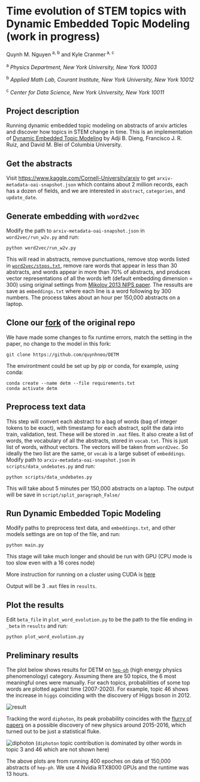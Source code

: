 # Time evolution of STEM topics with Dynamic Embedded Topic Modeling (work in progress)
Quynh M. Nguyen<sup> a, b</sup> and Kyle Cranmer<sup> a, c</sup>

<sup> a</sup> _Physics Department, New York University, New York 10003_

<sup> b</sup> _Applied Math Lab, Courant Institute, New York University, New York 10012_

<sup> c</sup> _Center for Data Science, New York University, New York 10011_

## Project description
Running dynamic embedded topic modeling on abstracts of arxiv articles and discover how topics in STEM change in time. This is an implementation of [Dynamic Embedded Topic Modeling](https://github.com/adjidieng/DETM) by Adji B. Dieng, Francisco J. R. Ruiz, and David M. Blei of Columbia University. 

## Get the abstracts 
Visit https://www.kaggle.com/Cornell-University/arxiv to get `arxiv-metadata-oai-snapshot.json` which contains about 2 million records, each has a dozen of fields, and we are interested in `abstract`, `categories`, and `update_date`.

## Generate embedding with `word2vec` 
Modify the path to `arxiv-metadata-oai-snapshot.json` in `word2vec/run_w2v.py` and run:
  
```
python word2vec/run_w2v.py
```

This will read in abstracts, remove punctuations, remove stop words listed in [`word2vec/stops.txt`](https://github.com/quynhneo/detm-arxiv/blob/master/word2vec/stops.txt), remove rare words that appear in less than 30 abstracts, and words appear in more than 70% of abstracts, and produces vector representations of all the words left (default embedding dimension = 300) using original settings from [Mikolov 2013 NIPS paper](https://arxiv.org/pdf/1310.4546.pdf). The ressults are save as `embeddings.txt` where each line is a word following by 300 numbers. The process takes about an hour per 150,000 abstracts on a laptop. 

## Clone our [fork](https://github.com/quynhneo/DETM) of the original repo
We have made some changes to fix runtime errors, match the setting in the paper, no change to the model in this fork:
```
git clone https://github.com/quynhneo/DETM
```
The environtment could be set up by pip or conda, for example, using conda:
```
conda create --name detm --file requirements.txt 
conda activate detm
```

## Preprocess text data 
This step will convert each abstract to a bag of words (bag of integer tokens to be exact), with timestamp for each abstract, split the data into train, validation, test. These will be stored in `.mat` files. It also create a list of words, the vocabulary of all the abstracts, stored in `vocab.txt`. This is just list of words, without vectors. The vectors will be taken from `word2vec`. So ideally the two list are the same, or `vocab` is a large subset of `embeddings`.
Modify  path to  `arxiv-metadata-oai-snapshot.json` in `scripts/data_undebates.py` and run:
```
python scripts/data_undebates.py
```
This will take about 5 minutes per 150,000 abstracts on a laptop. The output will be save in `script/split_paragraph_False/`
## Run Dynamic Embedded Topic Modeling 
Modify paths to preprocess text data, and `embeddings.txt`, and other models settings are on top of the file, and run:

```
python main.py
``` 
 This stage will take much longer and should be run with GPU (CPU mode is too slow even with a 16 cores node)

More instruction for running on a cluster using CUDA is [here](https://github.com/quynhneo/detm-arxiv/blob/master/docs/singularity_slurm.md)

Output will be 3 `.mat` files in `results`. 
## Plot the results
Edit `beta_file` in `plot_word_evolution.py` to be the path to the file ending in `_beta` in `results` and run:
```
python plot_word_evolution.py 
```


## Preliminary results
The plot below shows results for DETM on [`hep-ph`](https://arxiv.org/archive/hep-ph) (high energy physics phenomenology) category. Assuming there are 50 topics, the 6 most meaningful ones were  manually. For each topics, probabilities of some top words are plotted against time (2007-2020). 
For example, topic 46 shows the increase in `higgs` coinciding with the discovery of Higgs boson in 2012.

![result](https://github.com/quynhneo/detm-arxiv/blob/master/detm_un_K_50_Htheta_800_Optim_adam_Clip_2.0_ThetaAct_relu_Lr_0.001_Bsz_200_RhoSize_300_L_4_minDF_30_trainEmbeddings_1_beta.png)

Tracking the word `diphoton`, its peak probability coincides with the [flurry of papers](https://en.wikipedia.org/wiki/750_GeV_diphoton_excess) on a possible discovery of new physics around 2015-2016, which turned out to be just a statistical fluke. 

![diphoton](https://github.com/quynhneo/detm-arxiv/blob/master/diphoton.png)
(`diphoton` topic contribution is dominated by other words in topic 3 and 46 which are not shown here)

The above plots are from running 400 epoches on data of 150,000 abstracts of `hep-ph`. We use 4 Nvidia RTX8000 GPUs and the runtime was 13 hours.
